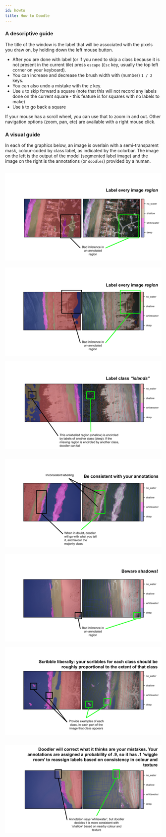 ```yaml
---
id: howto
title: How to Doodle
---
```


### A descriptive guide

The title of the window is the label that will be associated with the pixels you draw on, by holding down the left mouse button.

* After you are done with label (or if you need to skip a class because it is not present in the current tile) press `escape` (`Esc` key, usually the top left corner on your keyboard).
* You can increase and decrease the brush width with (number) `1 / 2` keys.
* You can also undo a mistake with the `z` key.
* Use `s` to skip forward a square (note that this will not record any labels done on the current square - this feature is for squares with no labels to make)
* Use `b` to go back a square

If your mouse has a scroll wheel, you can use that to zoom in and out. Other navigation options (zoom, pan, etc) are available with a right mouse click.


### A visual guide

In each of the graphics below, an image is overlain with a semi-transparent mask, colour-coded by class label, as indicated by the colorbar. The image on the left is the output of the model (segmented label image) and the image on the right is the annotations (or `doodles`) provided by a human.

![alt-text](assets/Doodler_howto1.svg)
---------------------------------------

![alt-text](assets/Doodler_howto2.svg)

![alt-text](assets/Doodler_howto3.svg)

![alt-text](assets/Doodler_howto4.svg)
---------------------------------------

![alt-text](assets/Doodler_howto5.svg)

![alt-text](assets/Doodler_howto6.svg)

![alt-text](assets/Doodler_howto7.svg)
---------------------------------------
